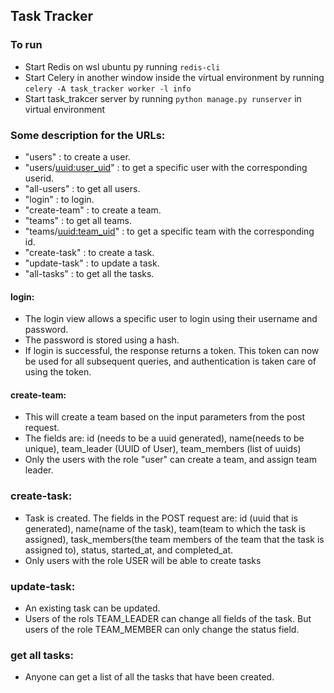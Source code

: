 ## Task Tracker

### To run 
* Start Redis on wsl ubuntu py running `redis-cli`
* Start Celery in another window inside the virtual environment by running `celery -A task_tracker worker -l info`
* Start task_trakcer server by running `python manage.py runserver` in virtual environment

### Some description for the URLs:
* "users" : to create a user.
* "users/<uuid:user_uid>" : to get a specific user with the corresponding userid.
* "all-users" : to get all users.
* "login" : to login.
* "create-team" : to create a team.
* "teams" : to get all teams.
* "teams/<uuid:team_uid>" : to get a specific team with the corresponding id.
* "create-task" : to create a task.
* "update-task" : to  update a task.
* "all-tasks" : to get all the tasks.


#### login:
* The login view allows a specific user to login using their username and password. 
* The password is stored using a hash.
* If login is successful, the response returns a token. This token can now be used for all subsequent queries, and authentication is taken care of using the token.


#### create-team:
* This will create a team based on the input parameters from the post request. 
* The fields are: id (needs to be a uuid generated), name(needs to be unique), team_leader (UUID of User), team_members (list of uuids)
* Only the users with the role "user" can create a team, and assign team leader.

### create-task:
* Task is created. The fields in the POST request are: id (uuid that is generated), name(name of the task), team(team to which the task is assigned), task_members(the team members of the team that the task is assigned to), status, started_at, and completed_at.
* Only users with the role USER will be able to create tasks

### update-task:
* An existing task can be updated. 
* Users of the rols TEAM_LEADER can change all fields of the task. But users of the role TEAM_MEMBER can only change the status field.

### get all tasks:
* Anyone can get a list of all the tasks that have been created.

